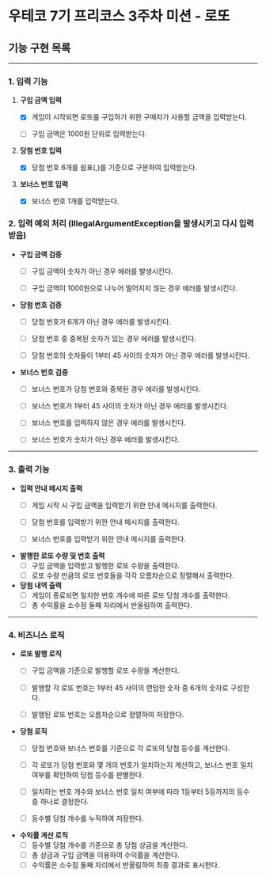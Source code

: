 # 우테코 7기 프리코스 3주차 미션 - 로또

## 기능 구현 목록

------

### 1. 입력 기능

1. **구입 금액 입력**
    - [x] 게임이 시작되면 로또를 구입하기 위한 구매자가 사용할 금액을 입력받는다.
    - [ ] 구입 금액은 1000원 단위로 입력받는다.


2. **당첨 번호 입력**
    - [x] 당첨 번호 6개를 쉼표(,)를 기준으로 구분하여 입력받는다.
   

3. **보너스 번호 입력**
    - [x] 보너스 번호 1개를 입력받는다.


### 2. 입력 예외 처리 (IllegalArgumentException을 발생시키고 다시 입력받음)

- **구입 금액 검증**
    - [ ] 구입 금액이 숫자가 아닌 경우 에러를 발생시킨다.
    - [ ] 구입 금액이 1000원으로 나누어 떨어지지 않는 경우 에러를 발생시킨다.


- **당첨 번호 검증**
    - [ ] 당첨 번호가 6개가 아닌 경우 에러를 발생시킨다.
    - [ ] 당첨 번호 중 중복된 숫자가 있는 경우 에러를 발생시킨다.
    - [ ] 당첨 번호의 숫자들이 1부터 45 사이의 숫자가 아닌 경우 에러를 발생시킨다.


- **보너스 번호 검증**
    - [ ] 보너스 번호가 당첨 번호와 중복된 경우 에러를 발생시킨다.
    - [ ] 보너스 번호가 1부터 45 사이의 숫자가 아닌 경우 에러를 발생시킨다.
    - [ ] 보너스 번호를 입력하지 않은 경우 에러를 발생시킨다.
    - [ ] 보너스 번호가 숫자가 아닌 경우 에러를 발생시킨다.


------

### 3. 출력 기능

- **입력 안내 메시지 출력**
    - [ ] 게임 시작 시 구입 금액을 입력받기 위한 안내 메시지를 출력한다.
    - [ ] 당첨 번호를 입력받기 위한 안내 메시지를 출력한다.
    - [ ] 보너스 번호를 입력받기 위한 안내 메시지를 출력한다.


- **발행한 로또 수량 및 번호 출력**
    - [ ] 구입 금액을 입력받고 발행한 로또 수량을 출력한다.
    - [ ] 로또 수량 만큼의 로또 번호들을 각각 오름차순으로 정렬해서 출력한다.

- **당첨 내역 출력**
    - [ ] 게임이 종료되면 일치한 번호 개수에 따른 로또 당첨 개수를 출력한다.
    - [ ] 총 수익률을 소수점 둘째 자리에서 반올림하여 출력한다.

------

### 4. 비즈니스 로직

- **로또 발행 로직**
    - [ ] 구입 금액을 기준으로 발행할 로또 수량을 계산한다.
    - [ ] 발행할 각 로또 번호는 1부터 45 사이의 랜덤한 숫자 중 6개의 숫자로 구성한다.
    - [ ] 발행된 로또 번호는 오름차순으로 정렬하여 저장한다.


- **당첨 로직**
    - [ ] 당첨 번호와 보너스 번호를 기준으로 각 로또의 당첨 등수를 계산한다.
    - [ ] 각 로또가 당첨 번호와 몇 개의 번호가 일치하는지 계산하고, 보너스 번호 일치 여부를 확인하여 당첨 등수를 판별한다.
    - [ ] 일치하는 번호 개수와 보너스 번호 일치 여부에 따라 1등부터 5등까지의 등수 중 하나로 결정한다.
    - [ ] 등수별 당첨 개수를 누적하여 저장한다.
  

- **수익률 계산 로직**
    - [ ] 등수별 당첨 개수를 기준으로 총 당첨 상금을 계산한다.
    - [ ] 총 상금과 구입 금액을 이용하여 수익률을 계산한다.
    - [ ] 수익률은 소수점 둘째 자리에서 반올림하여 최종 결과로 표시한다.